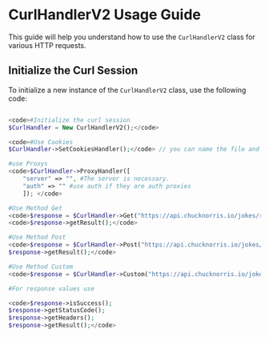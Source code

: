 # CurlHandlerV2 Usage Guide

This guide will help you understand how to use the `CurlHandlerV2` class for various HTTP requests.

## Initialize the Curl Session

To initialize a new instance of the `CurlHandlerV2` class, use the following code:

```php

<code>#Initialize the curl session
$CurlHandler = New CurlHandlerV2();</code>

<code>#Use Cookies 
$CurlHandler->SetCookiesHandler();</code> // you can name the file and the path

#use Proxys 
<code>$CurlHandler->ProxyHandler([ 
    "server" => "", #The server is necessary. 
    "auth" => "" #use auth if they are auth proxies 
    ]); </code>

#Use Method Get 
<code>$response = $CurlHandler->Get("https://api.chucknorris.io/jokes/random");</code> #add $headers if necessary 
<code>$response->getResult();</code>

#Use Method Post 
<code>$response = $CurlHandler->Post("https://api.chucknorris.io/jokes/", [ "header: value" ], "query=cat"); 
$response->getResult();</code>

#Use Method Custom 
<code>$response = $CurlHandler->Custom("https://api.chucknorris.io/jokes/", "GET");</code>

#For response values ​​use

<code>$response->isSuccess(); 
$response->getStatusCode(); 
$response->getHeaders(); 
$response->getResult();</code>
```
